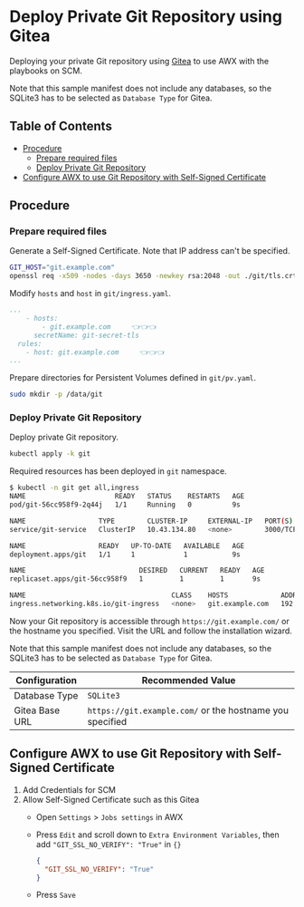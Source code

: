 <!-- omit in toc -->
# Deploy Private Git Repository using Gitea

Deploying your private Git repository using [Gitea](https://gitea.io/en-us/) to use AWX with the playbooks on SCM.

Note that this sample manifest does not include any databases, so the SQLite3 has to be selected as `Database Type` for Gitea.

<!-- omit in toc -->
## Table of Contents

- [Procedure](#procedure)
  - [Prepare required files](#prepare-required-files)
  - [Deploy Private Git Repository](#deploy-private-git-repository)
- [Configure AWX to use Git Repository with Self-Signed Certificate](#configure-awx-to-use-git-repository-with-self-signed-certificate)

## Procedure

### Prepare required files

Generate a Self-Signed Certificate. Note that IP address can't be specified.

```bash
GIT_HOST="git.example.com"
openssl req -x509 -nodes -days 3650 -newkey rsa:2048 -out ./git/tls.crt -keyout ./git/tls.key -subj "/CN=${GIT_HOST}/O=${GIT_HOST}" -addext "subjectAltName = DNS:${GIT_HOST}"
```

Modify `hosts` and `host` in `git/ingress.yaml`.

```yaml
...
    - hosts:
        - git.example.com     👈👈👈
      secretName: git-secret-tls
  rules:
    - host: git.example.com     👈👈👈
...
```

Prepare directories for Persistent Volumes defined in `git/pv.yaml`.

```bash
sudo mkdir -p /data/git
```

### Deploy Private Git Repository

Deploy private Git repository.

```bash
kubectl apply -k git
```

Required resources has been deployed in `git` namespace.

```bash
$ kubectl -n git get all,ingress
NAME                      READY   STATUS    RESTARTS   AGE
pod/git-56cc958f9-2q44j   1/1     Running   0          9s

NAME                  TYPE        CLUSTER-IP     EXTERNAL-IP   PORT(S)           AGE
service/git-service   ClusterIP   10.43.134.80   <none>        3000/TCP,22/TCP   9s

NAME                  READY   UP-TO-DATE   AVAILABLE   AGE
deployment.apps/git   1/1     1            1           9s

NAME                            DESIRED   CURRENT   READY   AGE
replicaset.apps/git-56cc958f9   1         1         1       9s

NAME                                    CLASS    HOSTS             ADDRESS         PORTS     AGE
ingress.networking.k8s.io/git-ingress   <none>   git.example.com   192.168.0.219   80, 443   9s
```

Now your Git repository is accessible through `https://git.example.com/` or the hostname you specified. Visit the URL and follow the installation wizard.

Note that this sample manifest does not include any databases, so the SQLite3 has to be selected as `Database Type` for Gitea.

| Configuration  | Recommended Value                                        |
| -------------- | -------------------------------------------------------- |
| Database Type  | `SQLite3`                                                |
| Gitea Base URL | `https://git.example.com/` or the hostname you specified |

## Configure AWX to use Git Repository with Self-Signed Certificate

1. Add Credentials for SCM
2. Allow Self-Signed Certificate such as this Gitea
   - Open `Settings` > `Jobs settings` in AWX
   - Press `Edit` and scroll down to `Extra Environment Variables`, then add `"GIT_SSL_NO_VERIFY": "True"` in `{}`

     ```json
     {
       "GIT_SSL_NO_VERIFY": "True"
     }
     ```

   - Press `Save`
